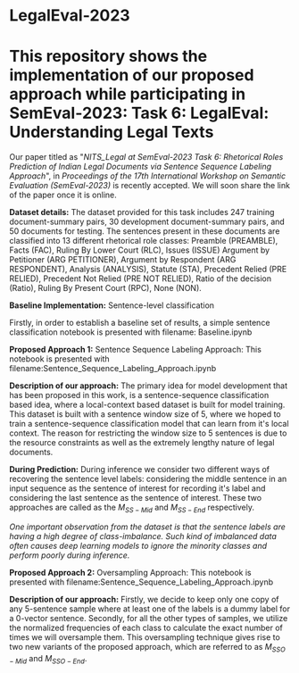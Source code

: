 # LegalEval-2023
# This repository shows the implementation of our proposed approach while participating in SemEval-2023: Task 6: LegalEval: Understanding Legal Texts

Our paper titled as "*NITS_Legal at SemEval-2023 Task 6: Rhetorical Roles Prediction of Indian Legal Documents via Sentence Sequence Labeling Approach*", in *Proceedings of the 17th International Workshop on Semantic Evaluation (SemEval-2023)* is recently accepted. We will soon share the link of the paper once it is online.

**Dataset details:** The dataset provided for this task includes 247 training document-summary pairs, 30 development document-summary pairs, and 50 documents for testing. The sentences present in these documents are classified into 13 different rhetorical role classes: Preamble (PREAMBLE), Facts (FAC), Ruling By Lower Court (RLC), Issues (ISSUE) Argument by Petitioner (ARG PETITIONER), Argument by Respondent (ARG RESPONDENT), Analysis (ANALYSIS), Statute (STA), Precedent Relied (PRE RELIED), Precedent Not Relied (PRE NOT RELIED), Ratio of the decision (Ratio), Ruling By Present Court (RPC), None (NON).

**Baseline Implementation:** Sentence-level classification

Firstly, in order to establish a baseline set of results, a simple sentence classification notebook is presented with filename: Baseline.ipynb 

**Proposed Approach 1:** Sentence Sequence Labeling Approach: This notebook is presented with filename:Sentence_Sequence_Labeling_Approach.ipynb

**Description of our approach:** The primary idea for model development that has been proposed in this work, is a sentence-sequence classification based idea, where a local-context based dataset is built for model training. This dataset is built with a sentence window size of 5, where we hoped to train a sentence-sequence classification model that can learn from it's local context. The reason for restricting the window size to 5 sentences is due to the resource constraints as well as the extremely lengthy nature of legal documents.

**During Prediction:** During inference we consider two different ways of recovering the sentence level labels: considering the middle sentence in an input sequence as the sentence of interest for recording it's label and considering the last sentence as the sentence of interest. These two approaches are called as the $M_{SS-Mid}$ and $M_{SS-End}$ respectively.

*One important observation from the dataset is that the sentence labels are having a high degree of class-imbalance. Such kind of imbalanced data often causes deep learning models to ignore the minority classes and perform poorly during inference.*

**Proposed Approach 2:** Oversampling Approach: This notebook is presented with filename:Sentence_Sequence_Labeling_Approach.ipynb

**Description of our approach:** Firstly, we decide to keep only one copy of any 5-sentence sample where at least one of the labels is a dummy label for a 0-vector sentence. Secondly, for all the other types of samples, we utilize the normalized frequencies of each class to calculate the exact number of times we will oversample them. This oversampling technique gives rise to two new variants of the proposed approach, which are referred to as $M_{SSO-Mid}$ and $M_{SSO-End}$.

